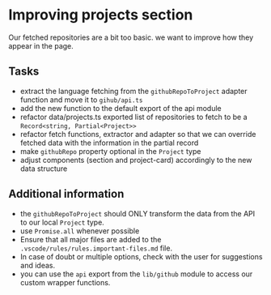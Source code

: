 # Improving projects section

Our fetched repositories are a bit too basic. we want to improve how they appear in the page.

## Tasks

- extract the language fetching from the `githubRepoToProject` adapter function and move it to `gihub/api.ts`
- add the new function to the default export of the api module
- refactor data/projects.ts exported list of repositories to fetch to be a `Record<string, Partial<Project>>`
- refactor fetch functions, extractor and adapter so that we can override fetched data with the information in the partial record
- make `githubRepo` property optional in the `Project` type
- adjust components (section and project-card) accordingly to the new data structure

## Additional information

- the `githubRepoToProject` should ONLY transform the data from the API to our local `Project` type.
- use `Promise.all` whenever possible
- Ensure that all major files are added to the `.vscode/rules/rules.important-files.md` file.
- In case of doubt or multiple options, check with the user for suggestions and ideas.
- you can use the `api` export from the `lib/github` module to access our custom wrapper functions.
